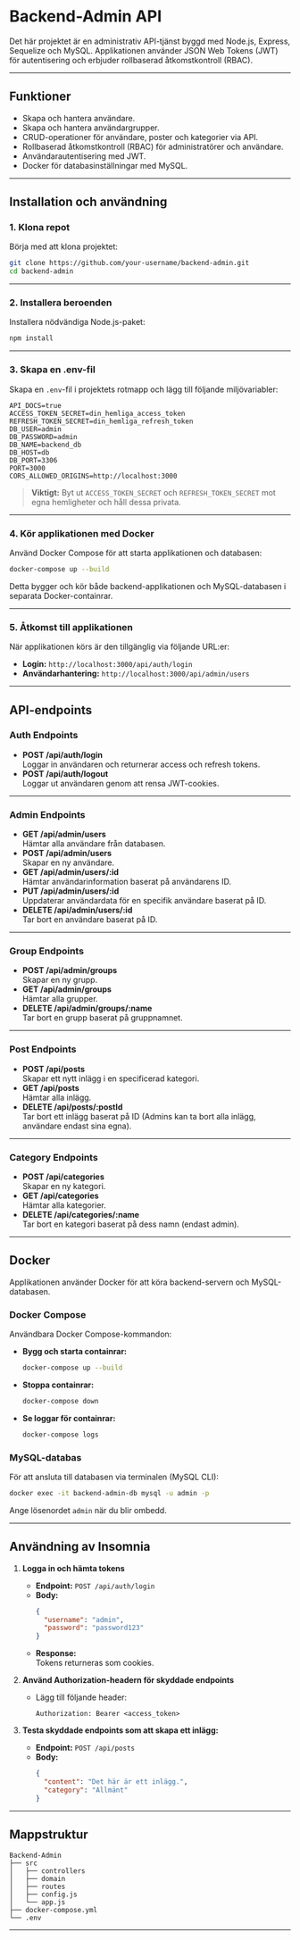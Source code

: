 # Backend-Admin API

Det här projektet är en administrativ API-tjänst byggd med Node.js, Express, Sequelize och MySQL. Applikationen använder JSON Web Tokens (JWT) för autentisering och erbjuder rollbaserad åtkomstkontroll (RBAC).

---

## Funktioner

- Skapa och hantera användare.
- Skapa och hantera användargrupper.
- CRUD-operationer för användare, poster och kategorier via API.
- Rollbaserad åtkomstkontroll (RBAC) för administratörer och användare.
- Användarautentisering med JWT.
- Docker för databasinställningar med MySQL.

---

## Installation och användning

### 1. Klona repot

Börja med att klona projektet:

```bash
git clone https://github.com/your-username/backend-admin.git
cd backend-admin
```

---

### 2. Installera beroenden

Installera nödvändiga Node.js-paket:

```bash
npm install
```

---

### 3. Skapa en .env-fil

Skapa en `.env`-fil i projektets rotmapp och lägg till följande miljövariabler:

```plaintext
API_DOCS=true
ACCESS_TOKEN_SECRET=din_hemliga_access_token
REFRESH_TOKEN_SECRET=din_hemliga_refresh_token
DB_USER=admin
DB_PASSWORD=admin
DB_NAME=backend_db
DB_HOST=db
DB_PORT=3306
PORT=3000
CORS_ALLOWED_ORIGINS=http://localhost:3000
```

> **Viktigt:** Byt ut `ACCESS_TOKEN_SECRET` och `REFRESH_TOKEN_SECRET` mot egna hemligheter och håll dessa privata.

---

### 4. Kör applikationen med Docker

Använd Docker Compose för att starta applikationen och databasen:

```bash
docker-compose up --build
```

Detta bygger och kör både backend-applikationen och MySQL-databasen i separata Docker-containrar.

---

### 5. Åtkomst till applikationen

När applikationen körs är den tillgänglig via följande URL:er:

- **Login:** `http://localhost:3000/api/auth/login`
- **Användarhantering:** `http://localhost:3000/api/admin/users`

---

## API-endpoints

### Auth Endpoints

- **POST /api/auth/login**  
  Loggar in användaren och returnerar access och refresh tokens.
- **POST /api/auth/logout**  
  Loggar ut användaren genom att rensa JWT-cookies.

---

### Admin Endpoints

- **GET /api/admin/users**  
  Hämtar alla användare från databasen.
- **POST /api/admin/users**  
  Skapar en ny användare.
- **GET /api/admin/users/:id**  
  Hämtar användarinformation baserat på användarens ID.
- **PUT /api/admin/users/:id**  
  Uppdaterar användardata för en specifik användare baserat på ID.
- **DELETE /api/admin/users/:id**  
  Tar bort en användare baserat på ID.

---

### Group Endpoints

- **POST /api/admin/groups**  
  Skapar en ny grupp.
- **GET /api/admin/groups**  
  Hämtar alla grupper.
- **DELETE /api/admin/groups/:name**  
  Tar bort en grupp baserat på gruppnamnet.

---

### Post Endpoints

- **POST /api/posts**  
  Skapar ett nytt inlägg i en specificerad kategori.
- **GET /api/posts**  
  Hämtar alla inlägg.
- **DELETE /api/posts/:postId**  
  Tar bort ett inlägg baserat på ID (Admins kan ta bort alla inlägg, användare endast sina egna).

---

### Category Endpoints

- **POST /api/categories**  
  Skapar en ny kategori.
- **GET /api/categories**  
  Hämtar alla kategorier.
- **DELETE /api/categories/:name**  
  Tar bort en kategori baserat på dess namn (endast admin).

---

## Docker

Applikationen använder Docker för att köra backend-servern och MySQL-databasen.

### Docker Compose

Användbara Docker Compose-kommandon:

- **Bygg och starta containrar:**

  ```bash
  docker-compose up --build
  ```

- **Stoppa containrar:**

  ```bash
  docker-compose down
  ```

- **Se loggar för containrar:**

  ```bash
  docker-compose logs
  ```

### MySQL-databas

För att ansluta till databasen via terminalen (MySQL CLI):

```bash
docker exec -it backend-admin-db mysql -u admin -p
```

Ange lösenordet `admin` när du blir ombedd.

---

## Användning av Insomnia

1. **Logga in och hämta tokens**  
   - **Endpoint:** `POST /api/auth/login`
   - **Body:**
     ```json
     {
       "username": "admin",
       "password": "password123"
     }
     ```
   - **Response:**  
     Tokens returneras som cookies.

2. **Använd Authorization-headern för skyddade endpoints**  
   - Lägg till följande header:
     ```
     Authorization: Bearer <access_token>
     ```

3. **Testa skyddade endpoints som att skapa ett inlägg:**
   - **Endpoint:** `POST /api/posts`
   - **Body:**
     ```json
     {
       "content": "Det här är ett inlägg.",
       "category": "Allmänt"
     }
     ```

---

## Mappstruktur

```plaintext
Backend-Admin
├── src
│   ├── controllers
│   ├── domain
│   ├── routes
│   ├── config.js
│   └── app.js
├── docker-compose.yml
└── .env
```

---
